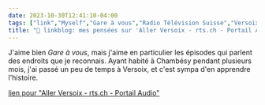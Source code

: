 ```yaml
---
date: 2023-10-30T12:41:10-04:00
tags: ["link","Myself","Gare à vous","Radio Télévision Suisse","Versoix","podcasts","radio","Chambésy","Geneva","Switzerland"]
title: "🔗 linkblog: mes pensées sur 'Aller Versoix - rts.ch - Portail Audio'"
---
```

J'aime bien *Gare à vous*, mais j'aime en particulier les épisodes qui parlent des endroits que je reconnais. Ayant habité à Chambésy pendant plusieurs mois, j'ai passé un peu de temps à Versoix, et c'est sympa d'en apprendre l'histoire.

[lien pour "Aller Versoix - rts.ch - Portail Audio"](https://www.rts.ch/audio-podcast/2023/audio/aller-versoix-26952406.html)
